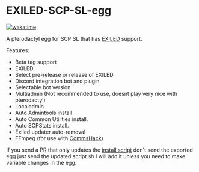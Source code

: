 # EXILED-SCP-SL-egg
[![wakatime](https://wakatime.com/badge/github/Parkeymon/EXILED-SCP-SL-egg.svg)](https://wakatime.com/badge/github/Parkeymon/EXILED-SCP-SL-egg)

A pterodactyl egg for SCP:SL that has [EXILED](https://github.com/Exiled-Team/EXILED) support.

Features:

- Beta tag support
- EXILED
- Select pre-release or release of EXILED
- Discord integration bot and plugin
- Selectable bot version
- Multiadmin (Not recommended to use, doesnt play very nice with pterodactyl)
- Localadmin 
- Auto Admintools install 
- Auto Common Utilities install.
- Auto SCPStats install. 
- Exiled updater auto-removal
- FFmpeg (for use with [CommsHack](https://github.com/VirtualBrightPlayz/CommsHack))

If you send a PR that only updates the [install script](https://github.com/Parkeymon/EXILED-SCP-SL-egg/blob/master/script.sh) don't send the exported egg just send the updated script.sh I will add it unless you need to make variable changes in the egg.
